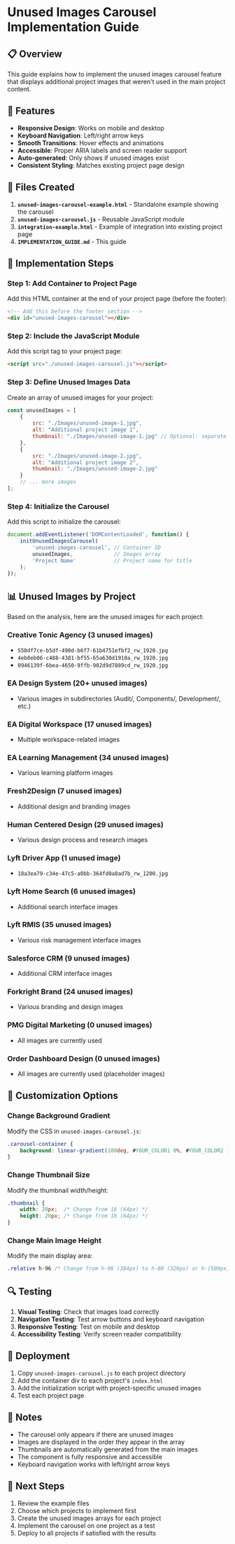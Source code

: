 # Unused Images Carousel Implementation Guide

## 📋 Overview

This guide explains how to implement the unused images carousel feature that displays additional project images that weren't used in the main project content.

## 🎯 Features

- **Responsive Design**: Works on mobile and desktop
- **Keyboard Navigation**: Left/right arrow keys
- **Smooth Transitions**: Hover effects and animations
- **Accessible**: Proper ARIA labels and screen reader support
- **Auto-generated**: Only shows if unused images exist
- **Consistent Styling**: Matches existing project page design

## 📁 Files Created

1. **`unused-images-carousel-example.html`** - Standalone example showing the carousel
2. **`unused-images-carousel.js`** - Reusable JavaScript module
3. **`integration-example.html`** - Example of integration into existing project page
4. **`IMPLEMENTATION_GUIDE.md`** - This guide

## 🔧 Implementation Steps

### Step 1: Add Container to Project Page

Add this HTML container at the end of your project page (before the footer):

```html
<!-- Add this before the footer section -->
<div id="unused-images-carousel"></div>
```

### Step 2: Include the JavaScript Module

Add this script tag to your project page:

```html
<script src="./unused-images-carousel.js"></script>
```

### Step 3: Define Unused Images Data

Create an array of unused images for your project:

```javascript
const unusedImages = [
    {
        src: "./Images/unused-image-1.jpg",
        alt: "Additional project image 1",
        thumbnail: "./Images/unused-image-1.jpg" // Optional: separate thumbnail
    },
    {
        src: "./Images/unused-image-2.jpg",
        alt: "Additional project image 2",
        thumbnail: "./Images/unused-image-2.jpg"
    }
    // ... more images
];
```

### Step 4: Initialize the Carousel

Add this script to initialize the carousel:

```javascript
document.addEventListener('DOMContentLoaded', function() {
    initUnusedImagesCarousel(
        'unused-images-carousel', // Container ID
        unusedImages,             // Images array
        'Project Name'            // Project name for title
    );
});
```

## 📊 Unused Images by Project

Based on the analysis, here are the unused images for each project:

### Creative Tonic Agency (3 unused images)
- `550df7ce-b5df-490d-b6f7-61b4751efbf2_rw_1920.jpg`
- `4eb8eb06-c488-4381-bf55-65a630d1910a_rw_1920.jpg`
- `0946139f-6bea-4650-9ffb-902d9d7889cd_rw_1920.jpg`

### EA Design System (20+ unused images)
- Various images in subdirectories (Audit/, Components/, Development/, etc.)

### EA Digital Workspace (17 unused images)
- Multiple workspace-related images

### EA Learning Management (34 unused images)
- Various learning platform images

### Fresh2Design (7 unused images)
- Additional design and branding images

### Human Centered Design (29 unused images)
- Various design process and research images

### Lyft Driver App (1 unused image)
- `18a3ea79-c34e-47c5-a0bb-364fd0a8ad7b_rw_1200.jpg`

### Lyft Home Search (6 unused images)
- Additional search interface images

### Lyft RMIS (35 unused images)
- Various risk management interface images

### Salesforce CRM (9 unused images)
- Additional CRM interface images

### Forkright Brand (24 unused images)
- Various branding and design images

### PMG Digital Marketing (0 unused images)
- All images are currently used

### Order Dashboard Design (0 unused images)
- All images are currently used (placeholder images)

## 🎨 Customization Options

### Change Background Gradient
Modify the CSS in `unused-images-carousel.js`:

```css
.carousel-container {
    background: linear-gradient(180deg, #YOUR_COLOR1 0%, #YOUR_COLOR2 100%);
}
```

### Change Thumbnail Size
Modify the thumbnail width/height:

```css
.thumbnail {
    width: 20px;  /* Change from 16 (64px) */
    height: 20px; /* Change from 16 (64px) */
}
```

### Change Main Image Height
Modify the main display area:

```css
.relative h-96 /* Change from h-96 (384px) to h-80 (320px) or h-[500px] */
```

## 🔍 Testing

1. **Visual Testing**: Check that images load correctly
2. **Navigation Testing**: Test arrow buttons and keyboard navigation
3. **Responsive Testing**: Test on mobile and desktop
4. **Accessibility Testing**: Verify screen reader compatibility

## 🚀 Deployment

1. Copy `unused-images-carousel.js` to each project directory
2. Add the container div to each project's `index.html`
3. Add the initialization script with project-specific unused images
4. Test each project page

## 📝 Notes

- The carousel only appears if there are unused images
- Images are displayed in the order they appear in the array
- Thumbnails are automatically generated from the main images
- The component is fully responsive and accessible
- Keyboard navigation works with left/right arrow keys

## 🎯 Next Steps

1. Review the example files
2. Choose which projects to implement first
3. Create the unused images arrays for each project
4. Implement the carousel on one project as a test
5. Deploy to all projects if satisfied with the results
